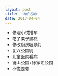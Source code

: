 ```yaml
---
layout: post
title: "清明活动"
date: 2017-04-04
---
```


* 修理小悦推车
* 吃了栗子蛋糕
* 修改厨房吸顶灯
* 复兴公园玩
* 儿童医院看病
* 衡山公园+徐家汇公园
* 小悦耍赖
